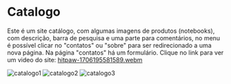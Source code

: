 # Catalogo
Este é um site catálogo, com algumas imagens de produtos (notebooks), com descrição, barra de pesquisa e uma parte para comentários, no menu é possível clicar no "contatos" ou "sobre" para ser redirecionado a uma nova página. Na página "contatos" há um formulário. Clique no link para ver um video do site:
[hitpaw-1706195581589.webm](https://github.com/Jessicalessa/Catalogo/assets/93428392/fcce90e6-7037-4d28-846f-520c74da6c7a)

![catalogo1](https://github.com/Jessicalessa/Catalogo/assets/93428392/62d62f1a-6e55-44ad-a60c-5485fa30c2f8)
![catalogo2](https://github.com/Jessicalessa/Catalogo/assets/93428392/7b39acbc-938c-4ae8-bd0f-2703d14786db)
![catalogo3](https://github.com/Jessicalessa/Catalogo/assets/93428392/0805fdd3-fd20-4313-ae23-37d0c3b7c338)
